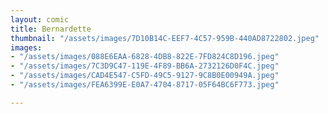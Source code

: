 ```yaml
---
layout: comic
title: Bernardette
thumbnail: "/assets/images/7D10B14C-EEF7-4C57-959B-440AD8722802.jpeg"
images:
- "/assets/images/088E6EAA-6828-4DB8-822E-7FD824C8D196.jpeg"
- "/assets/images/7C3D9C47-119E-4F89-BB6A-2732126D0F4C.jpeg"
- "/assets/images/CAD4E547-C5FD-49C5-9127-9C8B0E00949A.jpeg"
- "/assets/images/FEA6399E-E0A7-4704-8717-05F64BC6F773.jpeg"

---
```

